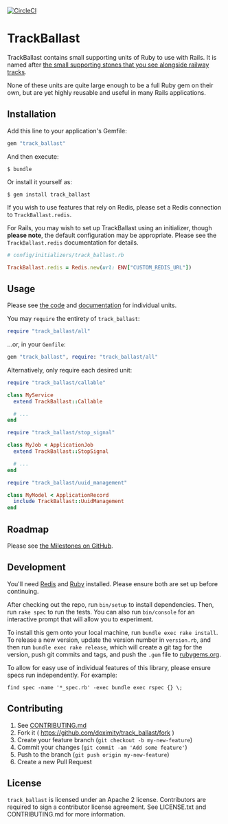 [![CircleCI](https://dl.circleci.com/status-badge/img/gh/doximity/track_ballast/tree/master.svg?style=svg)](https://dl.circleci.com/status-badge/redirect/gh/doximity/track_ballast/tree/master)

# TrackBallast

TrackBallast contains small supporting units of Ruby to use with Rails.  It is named after [the small supporting stones that you see alongside railway tracks](https://www.scienceabc.com/pure-sciences/why-are-there-stones-train-ballast-alongside-railway-tracks.html).

None of these units are quite large enough to be a full Ruby gem on their own, but are yet highly reusable and useful in many Rails applications.

## Installation

Add this line to your application's Gemfile:

```ruby
gem "track_ballast"
```

And then execute:

    $ bundle

Or install it yourself as:

    $ gem install track_ballast

If you wish to use features that rely on Redis, please set a Redis connection to `TrackBallast.redis`.

For Rails, you may wish to set up TrackBallast using an initializer, though **please note**, the default configuration may be appropriate.  Please see the `TrackBallast.redis` documentation for details.

```ruby
# config/initializers/track_ballast.rb

TrackBallast.redis = Redis.new(url: ENV["CUSTOM_REDIS_URL"])
```

## Usage

Please see [the code](https://github.com/doximity/track_ballast/tree/master/lib/track_ballast) and [documentation](https://www.rubydoc.info/gems/track_ballast) for individual units.

You may `require` the entirety of `track_ballast`:

```ruby
require "track_ballast/all"
```

...or, in your `Gemfile`:

```ruby
gem "track_ballast", require: "track_ballast/all"
```

Alternatively, only require each desired unit:

```ruby
require "track_ballast/callable"

class MyService
  extend TrackBallast::Callable

  # ...
end
```

```ruby
require "track_ballast/stop_signal"

class MyJob < ApplicationJob
  extend TrackBallast::StopSignal

  # ...
end
```

```ruby
require "track_ballast/uuid_management"

class MyModel < ApplicationRecord
  include TrackBallast::UuidManagement
end
```

## Roadmap

Please see [the Milestones on GitHub](https://github.com/doximity/track_ballast/milestones?direction=asc&sort=title&state=open).

## Development

You'll need [Redis](https://redis.io/docs/getting-started/) and [Ruby](https://www.ruby-lang.org/en/downloads/) installed.  Please ensure both are set up before continuing.

After checking out the repo, run `bin/setup` to install dependencies. Then, run `rake spec` to run the tests. You can also run `bin/console` for an interactive prompt that will allow you to experiment.

To install this gem onto your local machine, run `bundle exec rake install`. To release a new version, update the version number in `version.rb`, and then run `bundle exec rake release`, which will create a git tag for the version, push git commits and tags, and push the `.gem` file to [rubygems.org](https://rubygems.org).

To allow for easy use of individual features of this library, please ensure specs run independently.  For example:

```shell
find spec -name '*_spec.rb' -exec bundle exec rspec {} \;
```

## Contributing

1. See [CONTRIBUTING.md](./CONTRIBUTING.md)
2. Fork it ( https://github.com/doximity/track_ballast/fork )
3. Create your feature branch (`git checkout -b my-new-feature`)
4. Commit your changes (`git commit -am 'Add some feature'`)
5. Push to the branch (`git push origin my-new-feature`)
6. Create a new Pull Request

## License

`track_ballast` is licensed under an Apache 2 license. Contributors are required to sign a contributor license agreement. See LICENSE.txt and CONTRIBUTING.md for more information.
